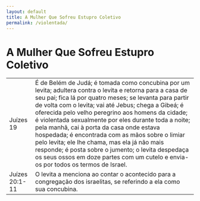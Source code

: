 ```yaml
---
layout: default
title: A Mulher Que Sofreu Estupro Coletivo
permalink: /violentada/
---
```


# A Mulher Que Sofreu Estupro Coletivo

|    |     |
|:---|:---|
| Juízes 19 | É de Belém de Judá; é tomada como concubina por um levita; adultera contra o levita e retorna para a casa de seu pai; fica lá por quatro meses; se levanta para partir de volta com o levita; vai até Jebus; chega a Gibeá; é oferecida pelo velho peregrino aos homens da cidade; é violentada sexualmente por eles durante toda a noite; pela manhã, cai à porta da casa onde estava hospedada; é encontrada com as mãos sobre o limiar pelo levita; ele lhe chama, mas ela já não mais responde; é posta sobre o jumento; o levita despedaça os seus ossos em doze partes com um cutelo e envia-os por todos os termos de Israel.  |
| Juízes 20:1-11 | O levita a menciona ao contar o acontecido para a congregação dos israelitas, se referindo a ela como sua concubina. |
